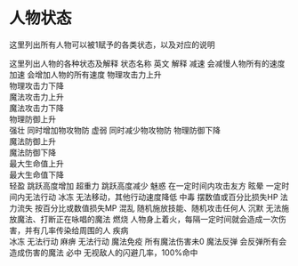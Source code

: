 # 人物状态
这里列出所有人物可以被1赋予的各类状态，以及对应的说明

这里列出人物的各种状态及解释
状态名称 英文 解释
减速  会减慢人物所有的速度
加速  会增加人物的所有速度
物理攻击力上升  
物理攻击力下降  
魔法攻击力上升  
魔法攻击力下降  
物理防御上升  
强壮  同时增加物攻物防
虚弱  同时减少物攻物防
物理防御下降  
魔法防御上升  
魔法防御下降  
最大生命值上升  
最大生命值下降  
轻盈  跳跃高度增加
超重力  跳跃高度减少
魅惑  在一定时间内攻击友方
眩晕  一定时间内无法行动
冰冻  无法移动，其他行动速度降低
中毒  摆数值或百分比损失HP
法力流失  按百分比或数值损失MP
混乱  随机施放技能、随机攻击任何人
沉默  无法施放魔法、打断正在咏唱的魔法
燃烧  人物身上着火，每隔一定时间就会造成一次伤害，并有几率传染给周围的人
疾病  
冰冻  无法行动
麻痹  无法行动
魔法免疫  所有魔法伤害未0
魔法反弹  会反弹所有会造成伤害的魔法
必中  无视敌人的闪避几率，100%命中